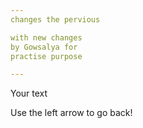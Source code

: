 ```yaml
---
changes the pervious 

with new changes 
by Gowsalya for 
practise purpose

---
```


Your text

Use the left arrow to go back!

